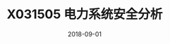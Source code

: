 ---
title: "X031505 电力系统安全分析"
collection: teaching
type: "研究生课程"
period: "16学时"
semester: "2018年秋季学期"
permalink: /teaching/2018-fall-X031505
venue: "上海交通大学, 电子信息与电气工程学院电气工程系"
date: 2018-09-01
location: "上海, 中国"
---